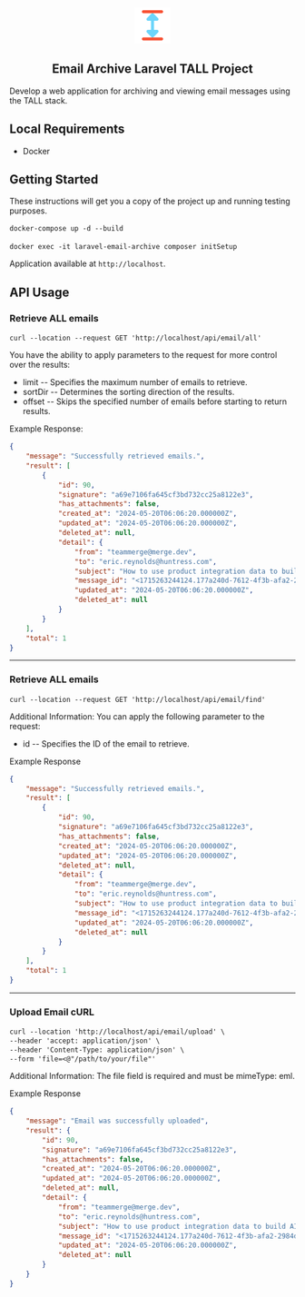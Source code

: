 <br/>

<div align="center">
  <a href="https://github.com/YorCreative">
    <img src="./public/readme-logo.png" alt="logo" width="64" height="64"/>
  </a>
</div>
<h2 align="center">Email Archive Laravel TALL Project</h2>
Develop a web application for archiving and viewing email messages using the TALL stack.

## Local Requirements
- Docker

## Getting Started
These instructions will get you a copy of the project up and running testing purposes.

```shell
docker-compose up -d --build

docker exec -it laravel-email-archive composer initSetup 
```

Application available at `http://localhost`.


## API Usage

### Retrieve ALL emails
```shell
curl --location --request GET 'http://localhost/api/email/all'
```

You have the ability to apply parameters to the request for more control over the results:

* limit -- Specifies the maximum number of emails to retrieve.
* sortDir -- Determines the sorting direction of the results.
* offset -- Skips the specified number of emails before starting to return results.

Example Response:
```json
{
    "message": "Successfully retrieved emails.",
    "result": [
        {
            "id": 90,
            "signature": "a69e7106fa645cf3bd732cc25a8122e3",
            "has_attachments": false,
            "created_at": "2024-05-20T06:06:20.000000Z",
            "updated_at": "2024-05-20T06:06:20.000000Z",
            "deleted_at": null,
            "detail": {
                "from": "teammerge@merge.dev",
                "to": "eric.reynolds@huntress.com",
                "subject": "How to use product integration data to build AI features ✨",
                "message_id": "<1715263244124.177a240d-7612-4f3b-afa2-2984d7921fc1@bf03.hubspotemail.net>",
                "updated_at": "2024-05-20T06:06:20.000000Z",
                "deleted_at": null
            }
        }
    ],
    "total": 1
}
```
------
### Retrieve ALL emails
```shell
curl --location --request GET 'http://localhost/api/email/find'
```

Additional Information:
You can apply the following parameter to the request:

* id -- Specifies the ID of the email to retrieve.

Example Response
```json
{
    "message": "Successfully retrieved emails.",
    "result": [
        {
            "id": 90,
            "signature": "a69e7106fa645cf3bd732cc25a8122e3",
            "has_attachments": false,
            "created_at": "2024-05-20T06:06:20.000000Z",
            "updated_at": "2024-05-20T06:06:20.000000Z",
            "deleted_at": null,
            "detail": {
                "from": "teammerge@merge.dev",
                "to": "eric.reynolds@huntress.com",
                "subject": "How to use product integration data to build AI features ✨",
                "message_id": "<1715263244124.177a240d-7612-4f3b-afa2-2984d7921fc1@bf03.hubspotemail.net>",
                "updated_at": "2024-05-20T06:06:20.000000Z",
                "deleted_at": null
            }
        }
    ],
    "total": 1
}
```
---------
### Upload Email cURL
```shell
curl --location 'http://localhost/api/email/upload' \
--header 'accept: application/json' \
--header 'Content-Type: application/json' \
--form 'file=<@"/path/to/your/file"'
```

Additional Information:
The file field is required and must be mimeType: eml.

Example Response
```json
{
    "message": "Email was successfully uploaded",
    "result": {
        "id": 90,
        "signature": "a69e7106fa645cf3bd732cc25a8122e3",
        "has_attachments": false,
        "created_at": "2024-05-20T06:06:20.000000Z",
        "updated_at": "2024-05-20T06:06:20.000000Z",
        "deleted_at": null,
        "detail": {
            "from": "teammerge@merge.dev",
            "to": "eric.reynolds@huntress.com",
            "subject": "How to use product integration data to build AI features ✨",
            "message_id": "<1715263244124.177a240d-7612-4f3b-afa2-2984d7921fc1@bf03.hubspotemail.net>",
            "updated_at": "2024-05-20T06:06:20.000000Z",
            "deleted_at": null
        }
    }
}
```
